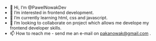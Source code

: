 - 👋 Hi, I’m @PawelNowakDev
- 👀 I’m interested in frontend development.
- 🌱 I’m currently learning html, css and javascript.
- 💞️ I’m looking to collaborate on project which allows me develope my frontend developer skills.
- 📫 How to reach me - send me an e-mail on pakanowak@gmail.com .

<!---
PawelNowakDev/PawelNowakDev is a ✨ special ✨ repository because its `README.md` (this file) appears on your GitHub profile.
You can click the Preview link to take a look at your changes.
--->
